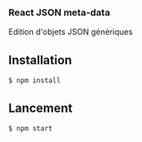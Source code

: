 ### React JSON meta-data
Edition d'objets JSON génériques

## Installation

    $ npm install

## Lancement

    $ npm start
